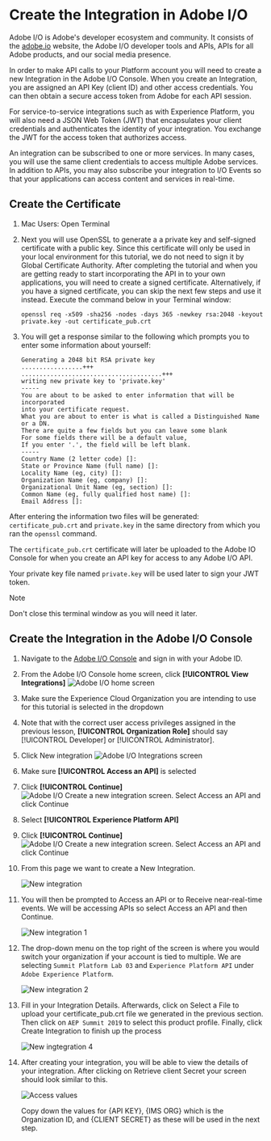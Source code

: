 # Create the Integration in Adobe I/O

Adobe I/O is Adobe's developer ecosystem and community. It consists of the [adobe.io](https://www.adobe.io) website, the Adobe I/O developer tools and APIs, APIs for all Adobe products, and our social media presence.

In order to make API calls to your Platform account you will need to create a new Integration in the Adobe I/O Console. When you create an Integration, you are assigned an API Key (client ID) and other access credentials. You can then obtain a secure access token from Adobe for each API session.

For service-to-service integrations such as with Experience Platform, you will also need a JSON Web Token (JWT) that encapsulates your client credentials and authenticates the identity of your integration. You exchange the JWT for the access token that authorizes access.

An integration can be subscribed to one or more services. In many cases, you will use the same client credentials to access multiple Adobe services. In addition to APIs, you may also subscribe your integration to I/O Events so that your applications can access content and services in real-time.
<!-- do we have I/O Events for Platform that we should cover in this tutorial?-->

## Create the Certificate

<!--need to provide an overview of how real companies create and manage these types of certificates. Also need a windows version-->
<!--do we need guidance on what local directory they should create the certificate in? does it matter? in the training i think Thomas suggested keeping things organized for each org you would have access to-->
<!--definitely need to polish the statements about certificate creation and using an existing one-->

1. Mac Users: Open Terminal

1. Next you will use OpenSSL to generate a a private key and self-signed certificate with a public key. Since this certificate will only be used in your local environment for this tutorial, we do not need to sign it by Global Certificate Authority. After completing the tutorial and when you are getting ready to start incorporating the API in to your own applications, you will need to create a signed certificate. Alternatively, if you have a signed certificate, you can skip the next few steps and use it instead.  Execute the command below in your Terminal window:

   ```shell
   openssl req -x509 -sha256 -nodes -days 365 -newkey rsa:2048 -keyout private.key -out certificate_pub.crt
   ```

1. You will get a response similar to the following which prompts you to enter some information about yourself:

    ```
   Generating a 2048 bit RSA private key
   .................+++
   .......................................+++
   writing new private key to 'private.key'
   -----
   You are about to be asked to enter information that will be incorporated
   into your certificate request.
   What you are about to enter is what is called a Distinguished Name or a DN.
   There are quite a few fields but you can leave some blank
   For some fields there will be a default value,
   If you enter '.', the field will be left blank.
   -----
   Country Name (2 letter code) []:
   State or Province Name (full name) []:
   Locality Name (eg, city) []:
   Organization Name (eg, company) []:
   Organizational Unit Name (eg, section) []:
   Common Name (eg, fully qualified host name) []:
   Email Address []:
   ```

After entering the information two files will be generated: `certificate_pub.crt` and `private.key` in the same directory from which you ran the `openssl` command.

The `certificate_pub.crt` certificate will later be uploaded to the Adobe IO Console for when you create an API key for access to any Adobe I/O API.

Your private key file named `private.key` will be used later to sign your JWT token.

>[!NOTE]
>
> Don't close this terminal window as you will need it later.

## Create the Integration in the Adobe I/O Console

1. Navigate to the [Adobe I/O Console](https://console.adobe.io/) and sign in with your Adobe ID.

1. From the Adobe I/O Console home screen, click **[!UICONTROL View Integrations]**
  ![Adobe I/O home screen](../assets/access-ioConsoleHome.png)

1. Make sure the Experience Cloud Organization you are intending to use for this tutorial is selected in the dropdown
1. Note that with the correct user access privileges assigned in the previous lesson, **[!UICONTROL Organization Role]** should say [!UICONTROL Developer] or [!UICONTROL Administrator].
1. Click New integration
  ![Adobe I/O Integrations screen](../assets/access-ioConsoleIntegrations.png)

1. Make sure **[!UICONTROL Access an API]** is selected
1. Click **[!UICONTROL Continue]**
  ![Adobe I/O Create a new integration screen. Select Access an API and click Continue](../assets/access-ioConsoleCreateANewIntegration.png)

1. Select **[!UICONTROL Experience Platform API]**
1. Click **[!UICONTROL Continue]**
 ![Adobe I/O Create a new integration screen. Select Access an API and click Continue](../assets/access-ioConsoleCreateAPlatformIntegration.png)


1. From this page we want to create a New Integration.

   ![New integration](../assets/new_integration.png)

1. You will then be prompted to Access an API or to Receive near-real-time events. We will be accessing APIs so select Access an API and then Continue.

   ![New integration 1](../assets/new_integration1.png)

1. The drop-down menu on the top right of the screen is where you would switch your organization if your account is tied to multiple. We are selecting `Summit Platform Lab 03` and `Experience Platform API` under `Adobe Experience Platform`.

   ![New integration 2](../assets/new_integration2.png)

1. Fill in your Integration Details. Afterwards, click on Select a File to upload your certificate_pub.crt file we generated in the previous section. Then click on `AEP Summit 2019` to select this product profile. Finally, click Create Integration to finish up the process

   ![New ingtegration 4](../assets/new_integration4.png)

1. After creating your integration, you will be able to view the details of your integration. After clicking on Retrieve client Secret your screen should look similar to this.

   ![Access values](../assets/access_values.png)

   Copy down the values for {API KEY}, {IMS ORG} which is the Organization ID, and {CLIENT SECRET} as these will be used in the next step.